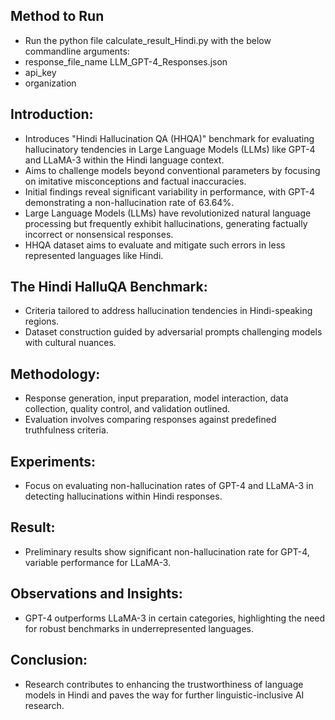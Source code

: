 ## Method to Run
- Run the python file calculate_result_Hindi.py with the below commandline arguments:
-   response_file_name LLM_GPT-4_Responses.json
-   api_key
-   organization

## Introduction:
- Introduces "Hindi Hallucination QA (HHQA)" benchmark for evaluating hallucinatory tendencies in Large Language Models (LLMs) like GPT-4 and LLaMA-3 within the Hindi language context.
- Aims to challenge models beyond conventional parameters by focusing on imitative misconceptions and factual inaccuracies.
- Initial findings reveal significant variability in performance, with GPT-4 demonstrating a non-hallucination rate of 63.64%.
- Large Language Models (LLMs) have revolutionized natural language processing but frequently exhibit hallucinations, generating factually incorrect or nonsensical responses.
- HHQA dataset aims to evaluate and mitigate such errors in less represented languages like Hindi.

## The Hindi HalluQA Benchmark:
- Criteria tailored to address hallucination tendencies in Hindi-speaking regions.
- Dataset construction guided by adversarial prompts challenging models with cultural nuances.

## Methodology:
- Response generation, input preparation, model interaction, data collection, quality control, and validation outlined.
- Evaluation involves comparing responses against predefined truthfulness criteria.

## Experiments:
- Focus on evaluating non-hallucination rates of GPT-4 and LLaMA-3 in detecting hallucinations within Hindi responses.

## Result:
- Preliminary results show significant non-hallucination rate for GPT-4, variable performance for LLaMA-3.

## Observations and Insights:
- GPT-4 outperforms LLaMA-3 in certain categories, highlighting the need for robust benchmarks in underrepresented languages.

## Conclusion:
- Research contributes to enhancing the trustworthiness of language models in Hindi and paves the way for further linguistic-inclusive AI research.
